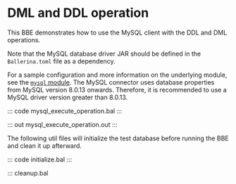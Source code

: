 # DML and DDL operation

This BBE demonstrates how to use the MySQL client with the DDL and  DML
operations.

Note that the MySQL database driver JAR should be defined in the `Ballerina.toml` file as a dependency.

For a sample configuration and more information on the underlying module, see the [`mysql` module](https://docs.central.ballerina.io/ballerinax/mysql/latest/).
The MySQL connector uses database properties from MySQL version 8.0.13 onwards. Therefore, it is
recommended to use a MySQL driver version greater than 8.0.13.

::: code mysql_execute_operation.bal :::

::: out mysql_execute_operation.out :::

The following util files will initialize the test database before running the BBE and clean it up afterward.

::: code initialize.bal :::

::: cleanup.bal
